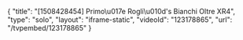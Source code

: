 {
    "title": "[1508428454] Primo\u017e Rogli\u010d's Bianchi Oltre XR4",
    "type": "solo",
    "layout": "iframe-static",
    "videoId": "123178865",
    "url": "\/tvpembed\/123178865"
}